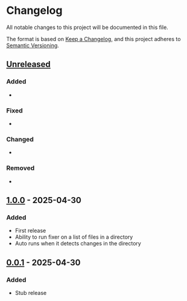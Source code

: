 # Changelog

All notable changes to this project will be documented in this file.

The format is based on [Keep a Changelog](https://keepachangelog.com/en/1.1.0/),
and this project adheres to [Semantic Versioning](https://semver.org/spec/v2.0.0.html).

## [Unreleased]

### Added

-

### Fixed

-

### Changed

-

### Removed

-

## [1.0.0] - 2025-04-30

### Added

- First release
- Ability to run fixer on a list of files in a directory
- Auto runs when it detects changes in the directory

## [0.0.1] - 2025-04-30

### Added

- Stub release

[unreleased]: https://github.com/viseshrp/reelname/compare/v1.0.0...HEAD
[1.0.0]: https://github.com/viseshrp/reelname/releases/tag/v1.0.0
[0.0.1]: https://github.com/viseshrp/reelname/releases/tag/v0.0.1
